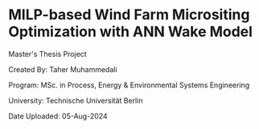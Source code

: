# MILP-based Wind Farm Micrositing Optimization with ANN Wake Model

Master's Thesis Project

Created By: Taher Muhammedali

Program: MSc. in Process, Energy & Environmental Systems Engineering

University: Technische Universität Berlin

Date Uploaded: 05-Aug-2024
